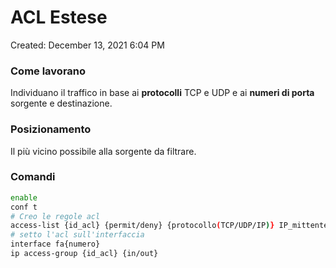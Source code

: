 # ACL Estese

Created: December 13, 2021 6:04 PM

### Come lavorano

Individuano il traffico in base ai **protocolli** TCP e UDP e ai **numeri di porta** sorgente e destinazione.

### Posizionamento

Il più vicino possibile alla sorgente da filtrare.

### Comandi

```bash
enable
conf t
# Creo le regole acl
access-list {id_acl} {permit/deny} {protocollo(TCP/UDP/IP)} IP_mittente WCM_mittente IP_destinatario WCM_destinatario {comando} (eq {numero_porta})
# setto l'acl sull'interfaccia
interface fa{numero}
ip access-group {id_acl} {in/out}
```